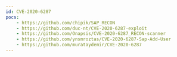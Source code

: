 ```yaml
---
id: CVE-2020-6287
pocs:
    - https://github.com/chipik/SAP_RECON
    - https://github.com/duc-nt/CVE-2020-6287-exploit
    - https://github.com/Onapsis/CVE-2020-6287_RECON-scanner
    - https://github.com/ynsmroztas/CVE-2020-6287-Sap-Add-User
    - https://github.com/murataydemir/CVE-2020-6287
---
```

